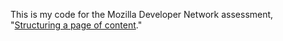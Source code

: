 This is my code for the Mozilla Developer Network assessment, "[Structuring a page of content](https://developer.mozilla.org/en-US/docs/Learn/HTML/Introduction_to_HTML/Structuring_a_page_of_content)."
